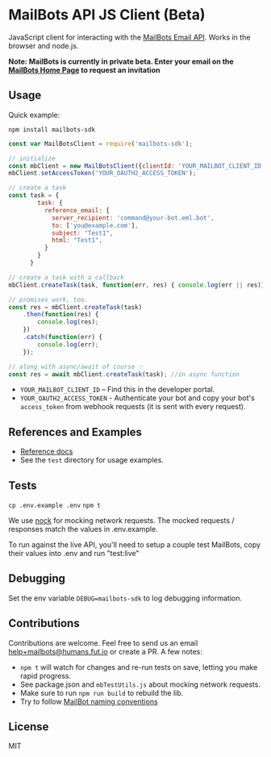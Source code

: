 # MailBots API JS Client (Beta)

JavaScript client for interacting with the [MailBots Email API](https://www.mailbots.com). Works in the browser and node.js.

**Note: MailBots is currently in private beta. Enter your email on the [MailBots Home Page](https://www.mailbots.com) to request an invitation**

## Usage

Quick example:

```
npm install mailbots-sdk
```

```javascript
const var MailBotsClient = require('mailbots-sdk');

// initialize
const mbClient = new MailBotsClient({clientId: 'YOUR_MAILBOT_CLIENT_ID'});
mbClient.setAccessToken('YOUR_OAUTH2_ACCESS_TOKEN');

// create a task
const task = {
        task: {
          reference_email: {
            server_recipient: 'command@your-bot.eml.bot',
            to: ['you@example.com'],
            subject: "Test1",
            html: "Test1",
          }
        }
      }

// create a task with a callback
mbClient.createTask(task, function(err, res) { console.log(err || res)});

// promises work, too.
const res = mbClient.createTask(task)
	.then(function(res) {
		console.log(res);
	})
	.catch(function(err) {
		console.log(err);
	});

// along with async/await of course ✨
const res = await mbClient.createTask(task); //in async function
```

- `YOUR_MAILBOT_CLIENT_ID` – Find this in the developer portal.
- `YOUR_OAUTH2_ACCESS_TOKEN` - Authenticate your bot and copy your bot's `access_token` from webhook requests (it is sent with every request).

## References and Examples

- [Reference docs](https://mailbots-sdk-js.mailbots.com/)
- See the `test` directory for usage examples.

## Tests
`cp .env.example .env`
`npm t`

We use [nock](https://github.com/nock/nock) for mocking network requests. The mocked requests / responses match the values in .env.example.

To run against the live API, you'll need to setup a couple test MailBots, copy their values into .env and run "test:live"


## Debugging

Set the env variable `DEBUG=mailbots-sdk` to log debugging information.

## Contributions

Contributions are welcome. Feel free to send us an email help+mailbots@humans.fut.io or create a PR. A few notes:

- `npm t` will watch for changes and re-run tests on save, letting you make rapid progress.
- See package.json and `mbTestUtils.js` about mocking network requests.
- Make sure to run `npm run build` to rebuild the lib.
- Try to follow [MailBot naming conventions](https://github.com/mailbots/mailbots#use-of-mailbot-mailbot-mailbots-and-bots)

## License

MIT
